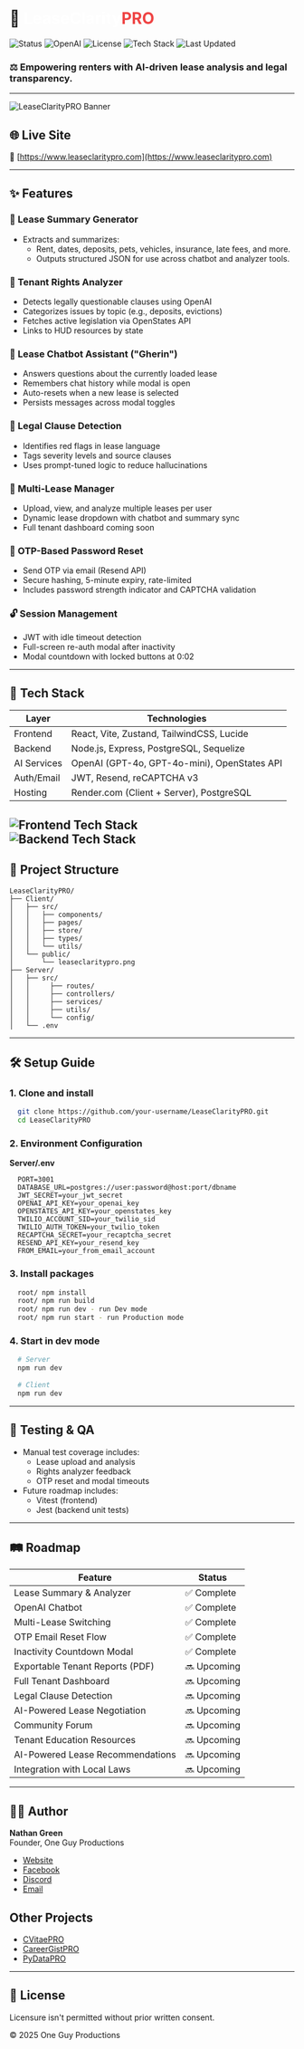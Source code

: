 # 📄 <span style="color: white;">LeaseClarity</span><span style="color: #ef4444;">PRO</span>

![Status](https://img.shields.io/badge/status-in--production-brightgreen)
![OpenAI](https://img.shields.io/badge/OpenAI-GPT--4o-blue)
![License](https://img.shields.io/badge/license-MIT-lightgrey)
![Tech Stack](https://img.shields.io/badge/stack-React%2FNode%2FPostgreSQL-purple)
![Last Updated](https://img.shields.io/badge/updated-July_2025-blue)

### ⚖️ Empowering renters with AI-driven lease analysis and legal transparency.

---

![LeaseClarityPRO Banner](https://www.leaseclaritypro.com/leaseclaritypro-banner.png)

## 🌐 Live Site

🔗 [https://www.leaseclaritypro.com](https://www.leaseclaritypro.com)

---

## ✨ Features

### 🧾 Lease Summary Generator
- Extracts and summarizes:
    - Rent, dates, deposits, pets, vehicles, insurance, late fees, and more.
    - Outputs structured JSON for use across chatbot and analyzer tools.

### 🧠 Tenant Rights Analyzer
- Detects legally questionable clauses using OpenAI
- Categorizes issues by topic (e.g., deposits, evictions)
- Fetches active legislation via OpenStates API
- Links to HUD resources by state

### 💬 Lease Chatbot Assistant ("Gherin")
- Answers questions about the currently loaded lease
- Remembers chat history while modal is open
- Auto-resets when a new lease is selected
- Persists messages across modal toggles

### 🧪 Legal Clause Detection
- Identifies red flags in lease language
- Tags severity levels and source clauses
- Uses prompt-tuned logic to reduce hallucinations

### 📂 Multi-Lease Manager
- Upload, view, and analyze multiple leases per user
- Dynamic lease dropdown with chatbot and summary sync
- Full tenant dashboard coming soon

### 🔐 OTP-Based Password Reset
- Send OTP via email (Resend API)
- Secure hashing, 5-minute expiry, rate-limited
- Includes password strength indicator and CAPTCHA validation

### 🔓 Session Management
- JWT with idle timeout detection
- Full-screen re-auth modal after inactivity
- Modal countdown with locked buttons at 0:02

---

## 🧱 Tech Stack

| Layer       | Technologies                                 |
|-------------|----------------------------------------------|
| Frontend    | React, Vite, Zustand, TailwindCSS, Lucide    |
| Backend     | Node.js, Express, PostgreSQL, Sequelize      |
| AI Services | OpenAI (GPT-4o, GPT-4o-mini), OpenStates API |
| Auth/Email  | JWT, Resend, reCAPTCHA v3                    |
| Hosting     | Render.com (Client + Server), PostgreSQL     |


![Frontend Tech Stack](https://skillicons.dev/icons?i=webstorm,react,ts,vite,tailwind,html,css,firebase,git,github,&theme=dark)
<br>
![Backend Tech Stack](https://skillicons.dev/icons?i=nodejs,express,postgres,sequelize,ai,ts,npm,postman,regex,&theme=dark)
---

## 📁 Project Structure

```
LeaseClarityPRO/
├── Client/
│   ├── src/
│   │   ├── components/
│   │   ├── pages/
│   │   ├── store/
│   │   ├── types/
│   │   └── utils/
│   └── public/
│       └── leaseclaritypro.png
├── Server/
│   ├── src/
│   │     ├── routes/
│   │     ├── controllers/
│   │     ├── services/
│   │     ├── utils/
│   │     └── config/
│   └── .env
```

---

## 🛠️ Setup Guide

### 1. Clone and install
```bash
  git clone https://github.com/your-username/LeaseClarityPRO.git
  cd LeaseClarityPRO
```

### 2. Environment Configuration

**Server/.env**
```
  PORT=3001
  DATABASE_URL=postgres://user:password@host:port/dbname
  JWT_SECRET=your_jwt_secret
  OPENAI_API_KEY=your_openai_key
  OPENSTATES_API_KEY=your_openstates_key
  TWILIO_ACCOUNT_SID=your_twilio_sid
  TWILIO_AUTH_TOKEN=your_twilio_token
  RECAPTCHA_SECRET=your_recaptcha_secret
  RESEND_API_KEY=your_resend_key
  FROM_EMAIL=your_from_email_account
```

### 3. Install packages
```bash
  root/ npm install
  root/ npm run build
  root/ npm run dev - run Dev mode
  root/ npm run start - run Production mode
```

### 4. Start in dev mode
```bash
  # Server
  npm run dev
  
  # Client
  npm run dev
```

---

## 🧪 Testing & QA

- Manual test coverage includes:
    - Lease upload and analysis
    - Rights analyzer feedback
    - OTP reset and modal timeouts
- Future roadmap includes:
    - Vitest (frontend)
    - Jest (backend unit tests)

---

## 🛤 Roadmap

| Feature                          | Status     |
|----------------------------------|------------|
| Lease Summary & Analyzer         | ✅ Complete |
| OpenAI Chatbot                   | ✅ Complete |
| Multi-Lease Switching            | ✅ Complete |
| OTP Email Reset Flow             | ✅ Complete |
| Inactivity Countdown Modal       | ✅ Complete |
| Exportable Tenant Reports (PDF)  | 🔜 Upcoming |
| Full Tenant Dashboard            | 🔜 Upcoming |
| Legal Clause Detection           | 🔜 Upcoming |
| AI-Powered Lease Negotiation     | 🔜 Upcoming |
| Community Forum                  | 🔜 Upcoming |
| Tenant Education Resources       | 🔜 Upcoming |
| AI-Powered Lease Recommendations | 🔜 Upcoming |
| Integration with Local Laws      | 🔜 Upcoming |


---

## 👨‍💻 Author

**Nathan Green**  
Founder, One Guy Productions
- [Website](https://www.oneguyproductions.com)
- [Facebook](https://www.facebook.com/profile.php?id=61577146233520)
- [Discord](https://discord.com/channels/1308749969821274203/1308749969821274206)
- [Email](mailto:leaseclaritypro@gmail.com)

## Other Projects
- [CVitaePRO](https://www.cvitaepro.com)
- [CareerGistPRO](https://www.careergistpro.com)
- [PyDataPRO](http://www.pydatapro.com)

---

## 📄 License

Licensure isn't permitted without prior written consent.

© 2025 One Guy Productions

